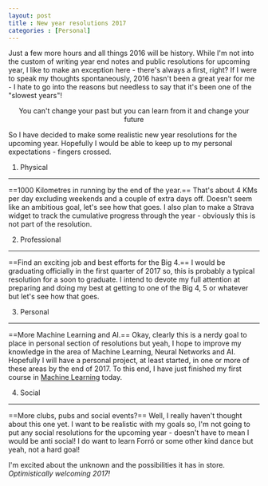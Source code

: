 ```yaml
---
layout: post
title : New year resolutions 2017
categories : [Personal]
---
```


Just a few more hours and all things 2016 will be history. While I'm not into the custom of writing year end notes and public resolutions for upcoming year, I like to make an exception here - there's always a first, right? If I were to speak my thoughts spontaneously, 2016 hasn't been a great year for me - I hate to go into the reasons but needless to say that it's been one of the "slowest years"!

<center>You can't change your past but you can learn from it and change your future</center>

So I have decided to make some realistic new year resolutions for the upcoming year. Hopefully I would be able to keep up to my personal expectations - fingers crossed.

1. Physical
---------------
==1000 Kilometres in running by the end of the year.== 
That's about 4 KMs per day excluding weekends and a couple of extra days off. Doesn't seem like an ambitious goal, let's see how that goes. I also plan to make a Strava widget to track the cumulative progress through the year - obviously this is not part of the resolution.

2. Professional
---------------
==Find an exciting job and best efforts for the Big 4.==
I would be graduating officially in the first quarter of 2017 so, this is probably a typical resolution for a soon to graduate. I intend to devote my full attention at preparing and doing my best at getting to one of the Big 4, 5 or whatever but let's see how that goes.

3. Personal
-----------------
==More Machine Learning and AI.==
Okay, clearly this is a nerdy goal to place in personal section of resolutions but yeah, I hope to improve my knowledge in the area of Machine Learning, Neural Networks and AI. Hopefully I will have a personal project, at least started, in one or more of these areas by the end of 2017. To this end, I have just finished my first course in [Machine Learning](ml-certi) today.

4. Social
-----------------
==More clubs, pubs and social events?==
Well, I really haven't thought about this one yet. I want to be realistic with my goals so, I'm not going to put any social resolutions for the upcoming year - doesn't have to mean I would be anti social! I do want to learn Forró or some other kind dance but yeah, not a hard goal!

I'm excited about the unknown and the possibilities it has in store. <i>Optimistically welcoming 2017!

[ml-ceti]: https://www.coursera.org/account/accomplishments/records/4WVF3KTLMBYJ